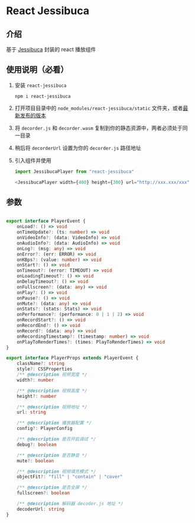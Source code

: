 # React Jessibuca

## 介绍

基于 [Jessibuca](https://github.com/langhuihui/jessibuca) 封装的 react 播放组件

## 使用说明（必看）

1. 安装 `react-jessibuca`

    ```shell
    npm i react-jessibuca
    ```

2. 打开项目目录中的 `node_modules/react-jessibuca/static` 文件夹，或者[最新发布的版本](https://github.com/langhuihui/jessibuca/releases)
3. 将 `decorder.js` 和 `decorder.wasm` 复制到你的静态资源中，两者必须处于同一目录
4. 稍后将 `decorderUrl` 设置为你的 `decorder.js` 路径地址
5. 引入组件并使用

    ```typescript
    import JessibucaPlayer from "react-jessibuca"

    <JessibucaPlayer width={400} height={300} url="http://xxx.xxx/xxx" decorderUrl="http://xxx.xxx/decorder.js" />
    ```

## 参数

```typescript

export interface PlayerEvent {
    onLoad?: () => void
    onTimeUpdate?: (ts: number) => void
    onVideoInfo?: (data: VideoInfo) => void
    onAudioInfo?: (data: AudioInfo) => void
    onLog?: (msg: any) => void
    onError?: (err: ERROR) => void
    onKBps?: (value: number) => void
    onStart?: () => void
    onTimeout?: (error: TIMEOUT) => void
    onLoadingTimeout?: () => void
    onDelayTimeout?: () => void
    onFullscreen?: (data: any) => void
    onPlay?: () => void
    onPause?: () => void
    onMute?: (data: any) => void
    onStats?: (stats: Stats) => void
    onPerformance?: (performance: 0 | 1 | 2) => void
    onRecordStart?: () => void
    onRecordEnd?: () => void
    onRecord?: (data: any) => void
    onRecordingTimestamp?: (timestamp: number) => void
    onPlayToRenderTimes?: (times: PlayToRenderTimes) => void
}

export interface PlayerProps extends PlayerEvent {
    className?: string
    style?: CSSProperties
    /** @description 视频宽度 */
    width?: number

    /** @description 视频高度 */
    height?: number

    /** @description 视频地址 */
    url: string

    /** @description 播放器配置 */
    config?: PlayerConfig

    /** @description 是否开启调试 */
    debug?: boolean

    /** @description 是否静音 */
    mute?: boolean

    /** @description 视频填充模式 */
    objectFit?: "fill" | "contain" | "cover"

    /** @description 是否全屏 */
    fullscreen?: boolean

    /** @description 解码器 decoder.js 地址 */
    decoderUrl: string
}
```
